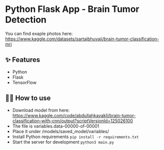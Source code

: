 # Python Flask App - Brain Tumor Detection
You can find exaple photos here: https://www.kaggle.com/datasets/sartajbhuvaji/brain-tumor-classification-mri

## ✨ Features

- Python
- Flask
- TensorFlow

## 💁‍♀️ How to use
- Download model from here: https://www.kaggle.com/code/abdullahkavakli/brain-tumor-classification-with-cnn/output?scriptVersionId=125026100
- The file is variables.data-00000-of-00001
- Place it under /models/saved_model/variables/
- Install Python requirements `pip install -r requirements.txt`
- Start the server for development `python3 main.py`

